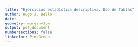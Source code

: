 ```yaml
---
title: "Ejercicios estadística descriptiva. Uso de Tablas"
author: Hugo J. Bello
date:
geometry: margin=3cm
output: pdf_document
numbersections: false
linkcolor: PineGreen
---
```

